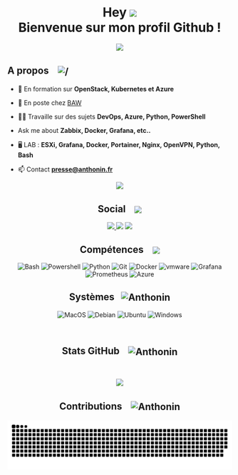 <h1 align="center">Hey <img src = "https://raw.githubusercontent.com/MartinHeinz/MartinHeinz/master/wave.gif" height="30"> <br> Bienvenue sur mon profil Github !</h1>
<p align="center">
  <a href="https://anthonin.fr"><img src="https://readme-typing-svg.herokuapp.com?center=true&vCenter=true&lines=Étudiant;Entrepreneur;Passionné;Sys+-+Net;Scripting"></a>
</p>


 
<h2> A propos <img src="https://media1.giphy.com/media/RifTnAQRz2mtH0EnZX/giphy.gif?cid=ecf05e473bwn2pq0626373ftybdehk7hpxh0s47uznvzr8uk&rid=giphy.gif&ct=s" alt="/" height="50" width="60" style="margin-left:15px; vertical-align:middle"/></h2>

- 🌱 En formation sur **OpenStack, Kubernetes et Azure**  
  
- 🔭 En poste chez [BAW](https://www.b-a-w.com)  
  
- 👨‍💻 Travaille sur des sujets **DevOps, Azure, Python, PowerShell**  
   
-  Ask me about **Zabbix, Docker, Grafana, etc..**  
  
- 🖥️ LAB : **ESXi, Grafana, Docker, Portainer, Nginx, OpenVPN, Python, Bash**  

- 📫 Contact **presse@anthonin.fr**  


 <p  align="center">
<img src="https://user-images.githubusercontent.com/73097560/115834477-dbab4500-a447-11eb-908a-139a6edaec5c.gif">             
<br>
<div align="center">
<h2> Social <img src='https://raw.githubusercontent.com/ShahriarShafin/ShahriarShafin/main/Assets/handshake.gif' height="30" style="margin-left:15px; vertical-align:middle"> </h2>

<a href="https://twitter.com/anth_prs">
  <img src="https://img.shields.io/badge/@ant_prs-%231DA1F2.svg?style=for-the-badge&logo=twitter&logoColor=white">
</a>
<img src="https://img.shields.io/badge/Ebenolt_\3040-%235865F2.svg?style=for-the-badge&logo=discord&logoColor=white">
<a href="https://www.linkedin.com/in/anthonin-presse/">
  <img src="https://img.shields.io/badge/Anthonin_PRESSE-%230A66C2.svg?style=for-the-badge&logo=linkedin&logoColor=white">
</a> 

 </br>

<h2> Compétences <img src = "https://media2.giphy.com/media/QssGEmpkyEOhBCb7e1/giphy.gif?cid=ecf05e47a0n3gi1bfqntqmob8g9aid1oyj2wr3ds3mg700bl&rid=giphy.gif"  height="30" style="margin-left:15px; vertical-align:middle"> </h2>

![Bash](https://img.shields.io/badge/bash-%23CDCDCE.svg?style=for-the-badge&logo=gnubash&logoColor=white)
![Powershell](https://img.shields.io/badge/powershell-%235391FE.svg?style=for-the-badge&logo=powershell&logoColor=white)
![Python](https://img.shields.io/badge/python-%233570A0.svg?style=for-the-badge&logo=python&logoColor=white)
![Git](https://img.shields.io/badge/git-%23F05032.svg?style=for-the-badge&logo=git&logoColor=white)
![Docker](https://img.shields.io/badge/docker-%230db7ed.svg?style=for-the-badge&logo=docker&logoColor=white)
![vmware](https://img.shields.io/badge/ESXi-%23607078.svg?style=for-the-badge&logo=vmware&logoColor=white)
![Grafana](https://img.shields.io/badge/grafana-%23F46800.svg?style=for-the-badge&logo=grafana&logoColor=white)
![Prometheus](https://img.shields.io/badge/prometheus-%23A81D33.svg?style=for-the-badge&logo=prometheus&logoColor=white)
![Azure](https://img.shields.io/badge/azure-%230078D6.svg?style=for-the-badge&logo=MicrosoftAzure&logoColor=white)

 <h2>Systèmes<img src = "https://media1.giphy.com/media/WFZvB7VIXBgiz3oDXE/giphy.gif?cid=ecf05e47o85shd30d0qgkajffwr0b06zj4dt9onfr4vnehqk&rid=giphy.gif&ct=s" alt="Anthonin" height="50" width="60" style="margin-left:15px; vertical-align:middle"> </h2>

![MacOS](https://img.shields.io/badge/macos-%23000000.svg?style=for-the-badge&logo=apple&logoColor=white)
![Debian](https://img.shields.io/badge/debian-%23A81D33.svg?style=for-the-badge&logo=Debian&logoColor=white)
![Ubuntu](https://img.shields.io/badge/Ubuntu-%23F05032.svg?style=for-the-badge&logo=Ubuntu&logoColor=white)
![Windows](https://img.shields.io/badge/windows-%230078D6.svg?style=for-the-badge&logo=windows&logoColor=white)
 
 <br>

<h2> Stats GitHub <img src="https://media2.giphy.com/media/CwTvSiWflgCGKgz5eb/giphy.gif?cid=ecf05e472sy191foql0okctbjdxbwd3wcywx85il2swgzble&rid=giphy.gif&ct=s" alt="Anthonin" width="40" height="40" style="margin-left:15px; vertical-align:middle"/>  </h2>


<br/>
<p align="center">
  <img src="https://github-readme-stats.vercel.app/api?username=anthonin-prs&show_icons=true&theme=dark"/>
</p>

<h2> Contributions <img src="https://media0.giphy.com/media/3oKIPCohynIR4gBdhm/giphy.gif?cid=790b7611035a038d779ed53d0056ab2405f4f2b49a1d4971&rid=giphy.gif&ct=s" alt="Anthonin" width="40" height="40" style="margin-left:15px; vertical-align:middle"/> </h2>

![Anthonin Activity snake](https://raw.githubusercontent.com/anthonin-prs/anthonin-prs/output/github-contribution-grid-snake.svg)
